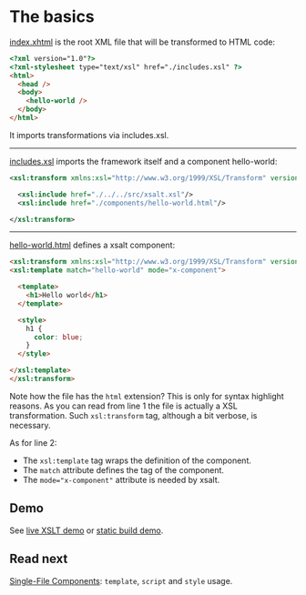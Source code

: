 # The basics

[index.xhtml](./index.xhtml) is the root XML file that will be transformed to HTML code:
```html
<?xml version="1.0"?>
<?xml-stylesheet type="text/xsl" href="./includes.xsl" ?>
<html>
  <head />
  <body>
    <hello-world />
  </body>
</html>
```

It imports transformations via includes.xsl.

---

[includes.xsl](./includes.xsl) imports the framework itself and a component hello-world:
```xml
<xsl:transform xmlns:xsl="http://www.w3.org/1999/XSL/Transform" version="1.0">

  <xsl:include href="./../../src/xsalt.xsl"/>
  <xsl:include href="./components/hello-world.html"/>

</xsl:transform>
```

---

[hello-world.html](./components/hello-world.html) defines a xsalt component:
```html
<xsl:transform xmlns:xsl="http://www.w3.org/1999/XSL/Transform" version="1.0">
<xsl:template match="hello-world" mode="x-component">

  <template>
    <h1>Hello world</h1>
  </template>

  <style>
    h1 {
      color: blue;
    }
  </style>

</xsl:template>
</xsl:transform>
```

Note how the file has the `html` extension? This is only for syntax highlight reasons. As you can read from line 1 the file is actually a XSL transformation. Such `xsl:transform` tag, although a bit verbose, is necessary.

As for line 2:
- The `xsl:template` tag wraps the definition of the component.
- The `match` attribute defines the tag of the component.
- The `mode="x-component"` attribute is needed by xsalt.

## Demo

See [live XSLT demo](https://raw.githack.com/francescozaniol/xsalt/master/examples/basic/index.xhtml) or [static build demo](https://raw.githack.com/francescozaniol/xsalt/master/examples/basic/build.html).

## Read next

[Single-File Components](../sfc): `template`, `script` and `style` usage.